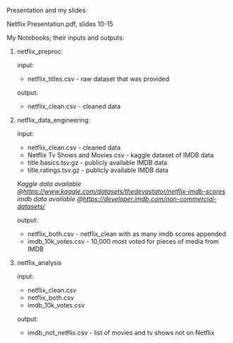 Presentation and my slides:

Netflix Presentation.pdf, slides 10-15

My Notebooks; their inputs and outputs:

1. netflix_preproc:

   input:
     - netflix_titles.csv - raw dataset that was provided
   
   output:
     - netflix_clean.csv - cleaned data

2. netflix_data_engineering:
  
    input:
      - netflix_clean.csv - cleaned data
      - Netflix Tv Shows and Movies.csv - kaggle dataset of IMDB data
      - title.basics.tsv.gz - publicly available IMDB data
      - title.ratings.tsv.gz - publicly available IMDB data
              
      *Kaggle data available @https://www.kaggle.com/datasets/thedevastator/netflix-imdb-scores*
      *imdb data available @https://developer.imdb.com/non-commercial-datasets/*

    output:
      - netflix_both.csv - netflix_clean with as many imdb scores appended
      - imdb_10k_votes.csv - 10,000 most voted for pieces of media from IMDB
     
3. netflix_analysis

   input:
     - netflix_clean.csv
     - netflix_both.csv
     - imdb_10k_votes.csv
  
   output:
     - imdb_not_netflix.csv - list of movies and tv shows not on Netflix

